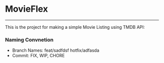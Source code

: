 # MovieFlex

---

This is the project for making a simple Movie Listing using TMDB API:

### Naming Convnetion

- Branch Names: feat/sadfdsf hotfix/adfasda
- Commit: FIX, WIP, CHORE
